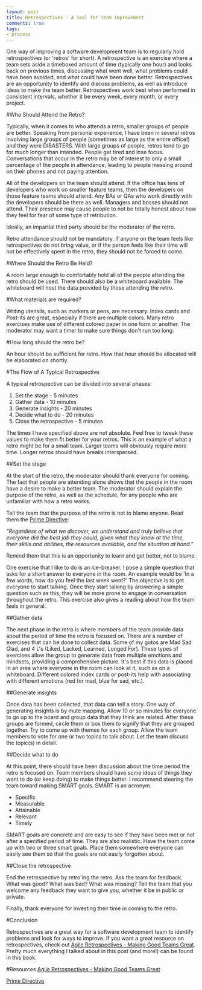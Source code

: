 ```yaml
---
layout: post
title: Retrospectives - A Tool for Team Improvement
comments: true
tags:
- process 
---
```


One way of improving a software development team is to regularly hold retrospectives (or 'retros' for short). A retrospective is an exercise where a team sets aside a timeboxed amount of time (typically one hour) and looks back on previous times, discussing what went well, what problems could have been avoided, and what could have been done better. Retrospectives are an opportunity to identify and discuss problems, as well as introduce ideas to make the team better. Retrospectives work best when performed in consistent intervals, whether it be every week, every month, or every project.

#Who Should Attend the Retro?

Typically, when it comes to who attends a retro, smaller groups of people are better. Speaking from personal experience, I have been in several retros involving large groups of people (sometimes as large as the entire office!) and they were DISASTERS. With large groups of people, retros tend to go for much longer than intended. People get tired and lose focus. Conversations that occur in the retro may be of interest to only a small percentage of the people in attendance, leading to people messing around on their phones and not paying attention.

All of the developers on the team should attend. If the office has tens of developers who work on smaller feature teams, then the developers on those feature teams should attend. Any BAs or QAs who work directly with the developers should be there as well. Managers and bosses should not attend. Their presence may cause people to not be totally honest about how they feel for fear of some type of retribution.

Ideally, an impartial third party should be the moderator of the retro. 

Retro attendance should not be mandatory. If anyone on the team feels like retrospectives do not bring value, or if the person feels like their time will not be effectively spent in the retro, they should not be forced to come.

#Where Should the Retro Be Held?

A room large enough to comfortably hold all of the people attending the retro should be used. There should also be a whiteboard available. The whiteboard will host the data provided by those attending the retro. 

#What materials are required?

Writing utensils, such as markers or pens, are necessary. Index cards and Post-its are great, especially if there are multiple colors. Many retro exercises make use of different colored paper in one form or another. The moderator may want a timer to make sure things don't run too long. 

#How long should the retro be?

An hour should be sufficient for retro. How that hour should be allocated will be elaborated on shortly.

#The Flow of A Typical Retrospective

A typical retrospective can be divided into several phases:

1. Set the stage - 5 minutes
2. Gather data - 10 minutes
3. Generate insights - 20 minutes
4. Decide what to do - 20 minutes
5. Close the retrospective - 5 minutes

The times I have specified above are not absolute. Feel free to tweak these values to make them fit better for your retros. This is an example of what a retro might be for a small team. Larger teams will obviously require more time. Longer retros should have breaks interspersed.

##Set the stage

At the start of the retro, the moderator should thank everyone for coming. The fact that people are attending alone shows that the people in the room have a desire to make a better team. The moderator should explain the purpose of the retro, as well as the schedule, for any people who are unfamiliar with how a retro works.

Tell the team that the purpose of the retro is not to blame anyone. Read them the [Prime Directive](http://retrospectivewiki.org/index.php?title=The_Prime_Directive):

*"Regardless of what we discover, we understand and truly believe that everyone did the best job they could, given what they knew at the time, their skills and abilities, the resources available, and the situation at hand."*

Remind them that this is an opportunity to learn and get better, not to blame.

One exercise that I like to do is an ice-breaker. I pose a simple question that asks for a short answer to everyone in the room. An example would be 'In a few words, how do you feel the last week went?' The objective is to get everyone to start talking. Once they start talking by answering a simple question such as this, they will be more prone to engage in conversation throughout the retro. This exercise also gives a reading about how the team feels in general.

##Gather data

The next phase in the retro is where members of the team provide data about the period of time the retro is focused on. There are a number of exercises that can be done to collect data. Some of my gotos are Mad Sad Glad, and 4 L's (Liked, Lacked, Learned, Longed For). These types of exercises allow the group to generate data from multiple emotions and mindsets, providing a comprehensive picture. It's best if this data is placed in an area where everyone in the room can look at it, such as on a whiteboard. Different colored index cards or post-its help with associating with different emotions (red for mad, blue for sad, etc.).

##Generate insights

Once data has been collected, that data can tell a story. One way of generating insights is by mute mapping. Allow 10 or so minutes for everyone to go up to the board and group data that they think are related. After these groups are formed, circle them or box them to signify that they are grouped together. Try to come up with themes for each group. Allow the team members to vote for one or two topics to talk about. Let the team discuss the topic(s) in detail.

##Decide what to do

At this point, there should have been discussion about the time period the retro is focused on. Team members should have some ideas of things they want to do (or keep doing) to make things better. I recommend steering the team toward making SMART goals. SMART is an acronym.

* Specific
*	Measurable
*	Attainable
*	Relevant
*	Timely

SMART goals are concrete and are easy to see if they have been met or not after a specified period of time. They are also realistic. Have the team come up with two or three smart goals. Place them somewhere everyone can easily see them so that the goals are not easily forgotten about. 

##Close the retrospective

End the retrospective by retro'ing the retro. Ask the team for feedback. What was good? What was bad? What was missing? Tell the team that you welcome any feedback they want to give you, whether it be in public or private.

Finally, thank everyone for investing their time in coming to the retro.

#Conclusion

Retrospectives are a great way for a software development team to identify problems and look for ways to improve. If you want a great resource on retrospectives, check out [Agile Retrospectives - Making Good Teams Great](http://www.amazon.com/Agile-Retrospectives-Making-Teams-Great/dp/0977616649). Pretty much everything I talked about in this post (and more!) can be found in this book.

#Resources
[Agile Retrospectives - Making Good Teams Great](http://www.amazon.com/Agile-Retrospectives-Making-Teams-Great/dp/0977616649)

[Prime Directive](http://retrospectivewiki.org/index.php?title=The_Prime_Directive)
